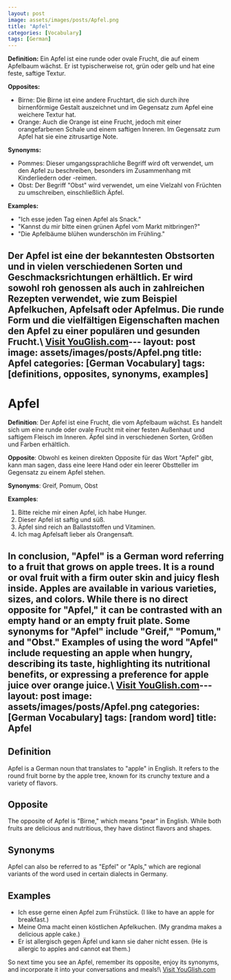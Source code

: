 ```yaml
---
layout: post
image: assets/images/posts/Apfel.png
title: "Apfel"
categories: [Vocabulary]
tags: [German]
---
```


**Definition:** 
Ein Apfel ist eine runde oder ovale Frucht, die auf einem Apfelbaum wächst. Er ist typischerweise rot, grün oder gelb und hat eine feste, saftige Textur.

**Opposites:**
- Birne: Die Birne ist eine andere Fruchtart, die sich durch ihre birnenförmige Gestalt auszeichnet und im Gegensatz zum Apfel eine weichere Textur hat.
- Orange: Auch die Orange ist eine Frucht, jedoch mit einer orangefarbenen Schale und einem saftigen Inneren. Im Gegensatz zum Apfel hat sie eine zitrusartige Note.

**Synonyms:**
- Pommes: Dieser umgangssprachliche Begriff wird oft verwendet, um den Apfel zu beschreiben, besonders im Zusammenhang mit Kinderliedern oder -reimen.
- Obst: Der Begriff "Obst" wird verwendet, um eine Vielzahl von Früchten zu umschreiben, einschließlich Äpfel.

**Examples:**
- "Ich esse jeden Tag einen Apfel als Snack."
- "Kannst du mir bitte einen grünen Apfel vom Markt mitbringen?"
- "Die Apfelbäume blühen wunderschön im Frühling."

Der Apfel ist eine der bekanntesten Obstsorten und in vielen verschiedenen Sorten und Geschmacksrichtungen erhältlich. Er wird sowohl roh genossen als auch in zahlreichen Rezepten verwendet, wie zum Beispiel Apfelkuchen, Apfelsaft oder Apfelmus. Die runde Form und die vielfältigen Eigenschaften machen den Apfel zu einer populären und gesunden Frucht.\ <a id="yg-widget-0" class="youglish-widget" data-query="Apfel" data-lang="german" data-components="8412" data-auto-start="0" data-bkg-color="theme_light" data-title="How%20to%20pronounce%20Apfel%20in%20German"  rel="nofollow" href="https://youglish.com">Visit YouGlish.com</a><script async src="https://youglish.com/public/emb/widget.js" charset="utf-8"></script>---
layout: post
image: assets/images/posts/Apfel.png
title: Apfel
categories: [German Vocabulary]
tags: [definitions, opposites, synonyms, examples]
---

# Apfel

**Definition**: Der Apfel ist eine Frucht, die vom Apfelbaum wächst. Es handelt sich um eine runde oder ovale Frucht mit einer festen Außenhaut und saftigem Fleisch im Inneren. Äpfel sind in verschiedenen Sorten, Größen und Farben erhältlich.

**Opposite**: Obwohl es keinen direkten Opposite für das Wort "Apfel" gibt, kann man sagen, dass eine leere Hand oder ein leerer Obstteller im Gegensatz zu einem Apfel stehen.

**Synonyms**: Greif, Pomum, Obst

**Examples**:
1. Bitte reiche mir einen Apfel, ich habe Hunger.
2. Dieser Apfel ist saftig und süß.
3. Äpfel sind reich an Ballaststoffen und Vitaminen.
4. Ich mag Apfelsaft lieber als Orangensaft.

In conclusion, "Apfel" is a German word referring to a fruit that grows on apple trees. It is a round or oval fruit with a firm outer skin and juicy flesh inside. Apples are available in various varieties, sizes, and colors. While there is no direct opposite for "Apfel," it can be contrasted with an empty hand or an empty fruit plate. Some synonyms for "Apfel" include "Greif," "Pomum," and "Obst." Examples of using the word "Apfel" include requesting an apple when hungry, describing its taste, highlighting its nutritional benefits, or expressing a preference for apple juice over orange juice.\ <a id="yg-widget-0" class="youglish-widget" data-query="Apfel" data-lang="german" data-components="8412" data-auto-start="0" data-bkg-color="theme_light" data-title="How%20to%20pronounce%20Apfel%20in%20German"  rel="nofollow" href="https://youglish.com">Visit YouGlish.com</a><script async src="https://youglish.com/public/emb/widget.js" charset="utf-8"></script>---
layout: post
image: assets/images/posts/Apfel.png
categories: [German Vocabulary]
tags: [random word]
title: Apfel
---

## Definition
Apfel is a German noun that translates to "apple" in English. It refers to the round fruit borne by the apple tree, known for its crunchy texture and a variety of flavors.

## Opposite
The opposite of Apfel is "Birne," which means "pear" in English. While both fruits are delicious and nutritious, they have distinct flavors and shapes.

## Synonyms
Apfel can also be referred to as "Epfel" or "Apls," which are regional variants of the word used in certain dialects in Germany.

## Examples
- Ich esse gerne einen Apfel zum Frühstück. (I like to have an apple for breakfast.)
- Meine Oma macht einen köstlichen Apfelkuchen. (My grandma makes a delicious apple cake.)
- Er ist allergisch gegen Äpfel und kann sie daher nicht essen. (He is allergic to apples and cannot eat them.)

So next time you see an Apfel, remember its opposite, enjoy its synonyms, and incorporate it into your conversations and meals!\ <a id="yg-widget-0" class="youglish-widget" data-query="Apfel" data-lang="german" data-components="8412" data-auto-start="0" data-bkg-color="theme_light" data-title="How%20to%20pronounce%20Apfel%20in%20German"  rel="nofollow" href="https://youglish.com">Visit YouGlish.com</a><script async src="https://youglish.com/public/emb/widget.js" charset="utf-8"></script>